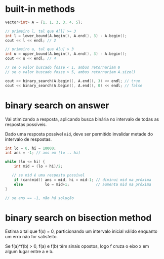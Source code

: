 # built-in methods

```cpp
vector<int> A = {1, 1, 3, 3, 4, 5};

// primeiro l, tal que A[l] >= 3
int l = lower_bound(A.begin(), A.end(), 3) - A.begin();
cout << l << endl; // 2

// primeiro u, tal que A[u] > 3
int u = upper_bound(A.begin(), A.end(), 3) - A.begin();
cout << u << endl; // 4

// se o valor buscado fosse < 1, ambos retornariam 0
// se o valor buscado fosse > 5, ambos retornariam A.size()

cout << binary_search(A.begin(), A.end(), 3) << endl; // true
cout << binary_search(A.begin(), A.end(), 0) << endl; // false
```

# binary search on answer

Vai otimizando a resposta, aplicando busca binária no intervalo de todas as respostas possíveis.

Dado uma resposta possível `mid`, deve ser permitido invalidar metade do intervalo de respostas.

```cpp
int lo = 0, hi = 10000;
int ans = -1; // ans em [lo .. hi]

while (lo <= hi) {
	int mid = (lo + hi)/2;

   // se mid é uma resposta possível
	if (can(mid)) ans = mid, hi = mid-1; // diminui mid na próxima
	else          lo = mid+1;            // aumenta mid na próxima
}

// se ans == -1, não há solução
```

# binary search on bisection method

Estima x tal que f(x) = 0, particionando um intervalo inicial válido enquanto um erro não for satisfeito. 

Se f(a)*f(b) > 0, f(a) e f(b) têm sinais opostos, logo f cruza o eixo x em algum lugar entre a e b.